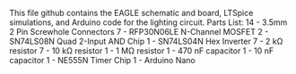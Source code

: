 This file github contains the EAGLE schematic and board, LTSpice simulations, and Arduino code for the lighting circuit.
Parts List:
  14 - 3.5mm 2 Pin Screwhole Connectors
  7 - RFP30N06LE N-Channel MOSFET
  2 - SN74LS08N Quad 2-Input AND Chip
  1 - SN74LS04N Hex Inverter
  7 - 2 kΩ resistor
  7 - 10 kΩ resistor
  1 - 1 MΩ resistor
  1 - 470 nF capacitor
  1 - 10 nF capacitor
  1 - NE555N Timer Chip
  1 - Arduino Nano
